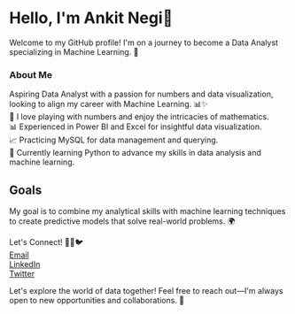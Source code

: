 # Hello, I'm Ankit Negi👋   
Welcome to my GitHub profile! I'm on a journey to become a Data Analyst specializing in Machine Learning. 🌟  


### About Me  
Aspiring Data Analyst with a passion for numbers and data visualization, looking to align my career with Machine Learning. 📊✨  
🧮 I love playing with numbers and enjoy the intricacies of mathematics.  
📊 Experienced in Power BI and Excel for insightful data visualization.  
📈 Practicing MySQL for data management and querying.  
🌱 Currently learning Python to advance my skills in data analysis and machine learning.  

## Goals
My goal is to combine my analytical skills with machine learning techniques to create predictive models that solve real-world problems. 🌍

Let's Connect! 📧💼🐦  
[Email](ankitnegi996@rocketmail.com)   
[LinkedIn](https://www.linkedin.com/in/iankitnegi/)  
[Twitter](https://x.com/rajputankitnegi)   

Let's explore the world of data together! Feel free to reach out—I'm always open to new opportunities and collaborations. 🚀

